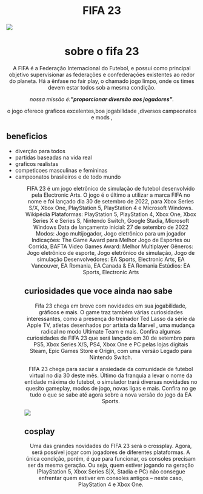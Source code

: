<DOCTIPE html>
<html lang="pt-br">
    <head>
        <meta charset="utf-8">       
        <link rel="stylesheet" href="style.css">      
    <body>
        <title>fifa 23</title>
        <h1 style="text-align: center">FIFA 23</h1>
        <img src="fifa23.jpg" class="imagem">
        <h1 style="text-align: center">sobre o fifa 23</h1>
        <p style="text-align: center">A FIFA é a Federação Internacional do Futebol,
         e possui como principal objetivo supervisionar as federações e confederações existentes
         ao redor do planeta. 
         Há a ênfase no fair play, o chamado jogo limpo, onde os times devem 
         estar todos sob a mesma condição.</p>     
        <p style="text-align: center"><em>nossa missão é:<strong>"proporcionar 
        diversão aos jogadores"</strong>.</em></p>       
        <p style="text-align : center ">o jogo oferece graficos excelentes,boa jogabilidade ,diversos campeonatos e mods ,     
        <h2>beneficios</h2> 
        <ul>
            <li>diverção para todos </li>
            <li>partidas baseadas na vida real</li>
            <li>graficos realistas
            <li>competicoes masculinas e femininas</li>
            <li>campeonatos brasileiros e de todo mundo</li>
        <ul>
        <p style="text-align: center;">FIFA 23 é um jogo eletrônico de simulação de futebol desenvolvido pela Electronic Arts. O jogo é o último a utilizar a marca FIFA no nome e foi lançado dia 30 de setembro de 2022, para Xbox Series S/X, Xbox One, PlayStation 5, PlayStation 4 e Microsoft Windows. Wikipédia
            Plataformas: PlayStation 5, PlayStation 4, Xbox One, Xbox Series X e Series S, Nintendo Switch, Google Stadia, Microsoft Windows
            Data de lançamento inicial: 27 de setembro de 2022
            Modos: Jogo multijogador, Jogo eletrônico para um jogador
            Indicações: The Game Award para Melhor Jogo de Esportes ou Corrida, BAFTA Video Games Award: Melhor Multiplayer
            Gêneros: Jogo eletrônico de esporte, Jogo eletrônico de simulação, Jogo de simulação
            Desenvolvedores: EA Sports, Electronic Arts, EA Vancouver, EA Romania, EA Canada & EA Romania
            Estúdios: EA Sports, Electronic Arts</p>
        <h2>curiosidades que voce ainda nao sabe</h2>
        <p style="text-align: center;">Fifa 23 chega em breve com novidades em sua jogabilidade, gráficos e mais. O game traz também várias curiosidades interessantes, como a presença do treinador Ted Lasso da série da Apple TV, atletas desenhados por artista da Marvel , uma mudança radical no modo Ultimate Team e mais.
            Confira algumas curiosidades de FIFA 23 que será lançado em 30 de setembro para PS5, Xbox Series X/S, PS4, Xbox One e PC pelas lojas digitais Steam, Epic Games Store e Origin, com uma versão Legado para Nintendo Switch.</p>
        <p style="text-align: center;"> FIFA 23 chega para saciar a ansiedade da comunidade de futebol virtual no dia 30 deste mês. Último da franquia a levar o nome da entidade máxima do futebol, o simulador trará diversas novidades no quesito gameplay, modos de jogo, novas ligas e mais. Confira no ge tudo o que se sabe até agora sobre a nova versão do jogo da EA Sports.</p>
          <img src="cos.jpg" class="imagem2">
        <h2>cosplay</h2>
        <p style="text-align: center;">Uma das grandes novidades do FIFA 23 será o crossplay. Agora, será possível jogar com jogadores de diferentes plataformas. A única condição, porém, é que para funcionar, os consoles precisam ser da mesma geração. Ou seja, quem estiver jogando na geração (PlayStation 5, Xbox Series S|X, Stadia e PC) não consegue enfrentar quem estiver em consoles antigos – neste caso, PlayStation 4 e Xbox One.</p>
            <body>
<html>   
